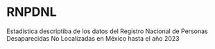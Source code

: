 # RNPDNL
Estadística descriptiba de los datos del Registro Nacional de Personas Desaparecidas No Localizadas en México hasta el año 2023

